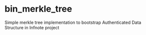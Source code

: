 # bin_merkle_tree
Simple merkle tree implementation to bootstrap Authenticated Data Structure in Infnote  project
